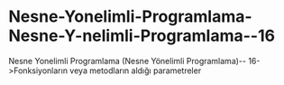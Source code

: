 # Nesne-Yonelimli-Programlama-Nesne-Y-nelimli-Programlama--16
Nesne Yonelimli Programlama (Nesne Yönelimli Programlama)-- 16->Fonksiyonların veya metodların aldığı parametreler

